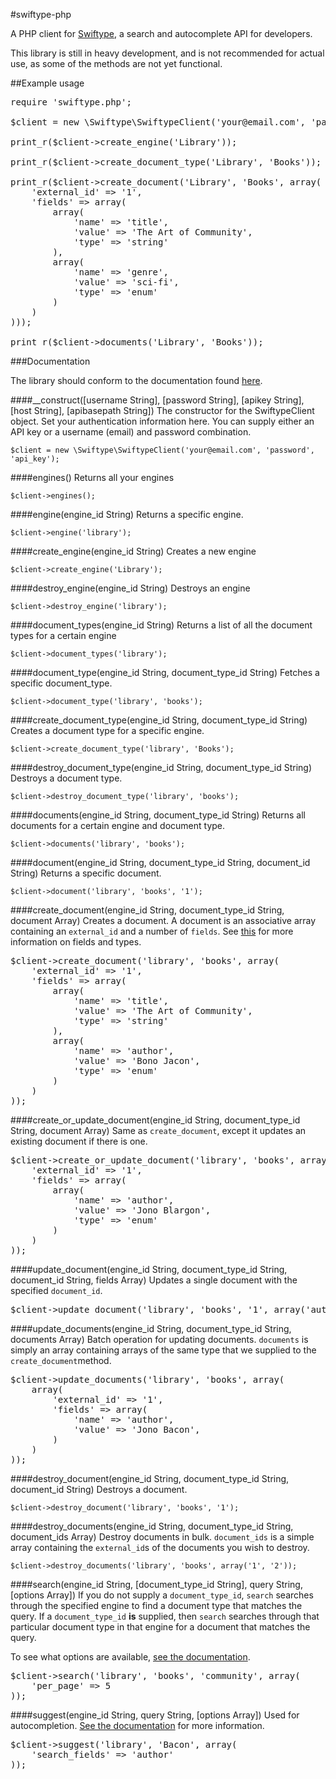 #swiftype-php

A PHP client for [Swiftype](http://swiftype.com), a search and autocomplete API for developers.

This library is still in heavy development, and is not recommended for actual use, as some of the methods are not yet functional.

##Example usage

<pre>require 'swiftype.php';

$client = new \Swiftype\SwiftypeClient('your@email.com', 'password', 'api_key');

print_r($client->create_engine('Library'));

print_r($client->create_document_type('Library', 'Books'));

print_r($client->create_document('Library', 'Books', array(
	'external_id' => '1',
	'fields' => array(
		array(
			'name' => 'title',
			'value' => 'The Art of Community',
			'type' => 'string'
		),
		array(
			'name' => 'genre',
			'value' => 'sci-fi',
			'type' => 'enum'
		)
	)
)));

print_r($client->documents('Library', 'Books'));</pre>

###Documentation

The library should conform to the documentation found [here](http://swiftype.com/documentation/overview).

####__construct([username String], [password String], [apikey String], [host String], [apibasepath String])
The constructor for the SwiftypeClient object. Set your authentication information here. You can supply either an API key or a username (email) and password combination.

`$client = new \Swiftype\SwiftypeClient('your@email.com', 'password', 'api_key');`

####engines()
Returns all your engines

`$client->engines();`

####engine(engine_id String)
Returns a specific engine.

`$client->engine('library');`

####create_engine(engine_id String)
Creates a new engine

`$client->create_engine('Library');`

####destroy_engine(engine_id String)
Destroys an engine

`$client->destroy_engine('library');`

####document_types(engine_id String)
Returns a list of all the document types for a certain engine

`$client->document_types('library');`

####document_type(engine_id String, document_type_id String)
Fetches a specific document_type.

`$client->document_type('library', 'books');`

####create_document_type(engine_id String, document_type_id String)
Creates a document type for a specific engine.

`$client->create_document_type('library', 'Books');`

####destroy_document_type(engine_id String, document_type_id String)
Destroys a document type.

`$client->destroy_document_type('library', 'books');`

####documents(engine_id String, document_type_id String)
Returns all documents for a certain engine and document type.

`$client->documents('library', 'books');`

####document(engine_id String, document_type_id String, document_id String)
Returns a specific document.

`$client->document('library', 'books', '1');`

####create_document(engine_id String, document_type_id String, document Array)
Creates a document. A document is an associative array containing an `external_id` and a number of `fields`. See [this](http://swiftype.com/documentation/overview#field_types) for more information on fields and types.

<pre>$client->create_document('library', 'books', array(
    'external_id' => '1',
    'fields' => array(
        array(
            'name' => 'title',
            'value' => 'The Art of Community',
            'type' => 'string'
        ),
        array(
            'name' => 'author',
            'value' => 'Bono Jacon',
            'type' => 'enum'
        )
    )
));</pre>

####create_or_update_document(engine_id String, document_type_id String, document Array)
Same as `create_document`, except it updates an existing document if there is one.

<pre>$client->create_or_update_document('library', 'books', array(
    'external_id' => '1',
    'fields' => array(
        array(
            'name' => 'author',
            'value' => 'Jono Blargon',
            'type' => 'enum'
        )
    )
));</pre>

####update_document(engine_id String, document_type_id String, document_id String, fields Array)
Updates a single document with the specified `document_id`.

<pre>$client->update_document('library', 'books', '1', array('author' => 'Jorbo Bacon'));</pre>

####update_documents(engine_id String, document_type_id String, documents Array)
Batch operation for updating documents. `documents` is simply an array containing arrays of the same type that we supplied to the `create_document`method.

<pre>$client->update_documents('library', 'books', array(
    array(
        'external_id' => '1',
        'fields' => array(
            'name' => 'author',
            'value' => 'Jono Bacon',
        )
    )
));</pre>

####destroy_document(engine_id String, document_type_id String, document_id String)
Destroys a document.

`$client->destroy_document('library', 'books', '1');`

####destroy_documents(engine_id String, document_type_id String, document_ids Array)
Destroy documents in bulk. `document_ids` is a simple array containing the `external_id`s of the documents you wish to destroy.

`$client->destroy_documents('library', 'books', array('1', '2'));`

####search(engine_id String, [document_type_id String], query String, [options Array])
If you do not supply a `document_type_id`, `search` searches through the specified engine to find a document type that matches the query. If a `document_type_id` **is** supplied, then `search` searches through that particular document type in that engine for a document that matches the query.

To see what options are available, [see the documentation](http://swiftype.com/documentation/searching).

<pre>$client->search('library', 'books', 'community', array(
    'per_page' => 5
));</pre>

####suggest(engine_id String, query String, [options Array])
Used for autocompletion. [See the documentation](http://swiftype.com/documentation/autocomplete) for more information.

<pre>$client->suggest('library', 'Bacon', array(
    'search_fields' => 'author'
));</pre>